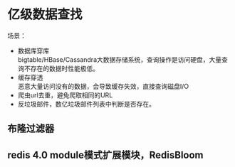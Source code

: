 # 亿级数据查找
场景：
+ 数据库穿库  
    bigtable/HBase/Cassandra大数据存储系统，查询操作是访问硬盘，大量查询不存在的数据时性能极低。
+ 缓存穿透  
    恶意大量访问没有的数据，会导致缓存失效，直接查询磁盘I/O
+ 爬虫url去重，避免爬取相同的URL
+ 反垃圾邮件，数亿垃圾邮件列表中判断是否存在。

## 布隆过滤器

## redis 4.0 module模式扩展模块，RedisBloom